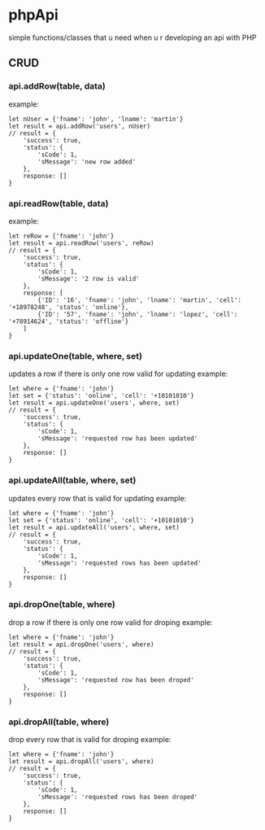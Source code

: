 # phpApi
simple functions/classes that u need when u r developing an api with PHP
## CRUD
### api.addRow(table, data)
example:
```
let nUser = {'fname': 'john', 'lname': 'martin'}
let result = api.addRow('users', nUser)
// result = {
    'success': true,
    'status': {
        'sCode': 1,
        'sMessage': 'new row added'
    },
    response: []
}
```
### api.readRow(table, data)
example:
```
let reRow = {'fname': 'john'}
let result = api.readRow('users', reRow)
// result = {
    'success': true,
    'status': {
        'sCode': 1,
        'sMessage': '2 row is valid'
    },
    response: [
        {'ID': '16', 'fname': 'john', 'lname': 'martin', 'cell': '+18978248', 'status': 'online'},
        {'ID': '57', 'fname': 'john', 'lname': 'lopez', 'cell': '+78914624', 'status': 'offline'}
    ]
}
```
### api.updateOne(table, where, set)
updates a row if there is only one row valid for updating
example:
```
let where = {'fname': 'john'}
let set = {'status': 'online', 'cell': '+10101010'}
let result = api.updateOne('users', where, set)
// result = {
    'success': true,
    'status': {
        'sCode': 1,
        'sMessage': 'requested row has been updated'
    },
    response: []
}
```
### api.updateAll(table, where, set)
updates every row that is valid for updating
example:
```
let where = {'fname': 'john'}
let set = {'status': 'online', 'cell': '+10101010'}
let result = api.updateAll('users', where, set)
// result = {
    'success': true,
    'status': {
        'sCode': 1,
        'sMessage': 'requested rows has been updated'
    },
    response: []
}
```
### api.dropOne(table, where)
drop a row if there is only one row valid for droping
example:
```
let where = {'fname': 'john'}
let result = api.dropOne('users', where)
// result = {
    'success': true,
    'status': {
        'sCode': 1,
        'sMessage': 'requested row has been droped'
    },
    response: []
}
```
### api.dropAll(table, where)
drop every row that is valid for droping
example:
```
let where = {'fname': 'john'}
let result = api.dropAll('users', where)
// result = {
    'success': true,
    'status': {
        'sCode': 1,
        'sMessage': 'requested rows has been droped'
    },
    response: []
}
